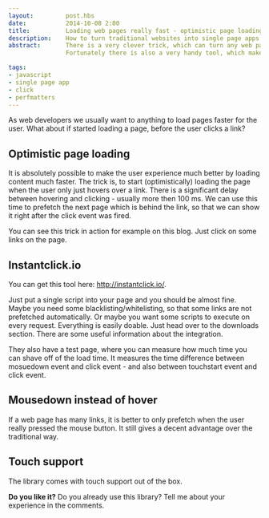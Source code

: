 ```yaml
---
layout:         post.hbs
date:           2014-10-08 2:00
title:          Loading web pages really fast - optimistic page loading with Instantclick.io
description:    How to turn traditional websites into single page apps with Instantclick.io
abstract:       There is a very clever trick, which can turn any web page into a single page app. Without requiring you to do any significant work.
                Fortunately there is also a very handy tool, which makes use of this trick and does a great job.

tags:
- javascript
- single page app
- click
- perfmatters
---
```


As web developers we usually want to anything to load pages faster for the user. What about if started loading a page, before the user clicks a link?

## Optimistic page loading

It is absolutely possible to make the user experience much better by loading content much faster.
The trick is, to start (optimistically) loading the page when the user only just hovers over a link.
There is a significant delay between hovering and clicking - usually more then 100 ms.
We can use this time to prefetch the next page which is behind the link, so that we can show it right after the click event was fired.

You can see this trick in action for example on this blog. Just click on some links on the page.

## Instantclick.io

You can get this tool here: <a href="http://instantclick.io/" rel="external,nofollow">http://instantclick.io/</a>.

Just put a single script into your page and you should be almost fine. Maybe you need some blacklisting/whitelisting,
so that some links are not prefetched automatically. Or maybe you want some scripts to execute on every request.
Everything is easily doable. Just head over to the downloads section. There are some useful information about the integration.

They also have a test page, where you can measure how much time you can shave off of the load time.
It measures the time difference between mosuedown event and click event - and also between touchstart event and click event.

## Mousedown instead of hover

If a web page has many links, it is better to only prefetch when the user really pressed the mouse button.
It still gives a decent advantage over the traditional way.

## Touch support

The library comes with touch support out of the box.


**Do you like it?** Do you already use this library? Tell me about your experience in the comments.

